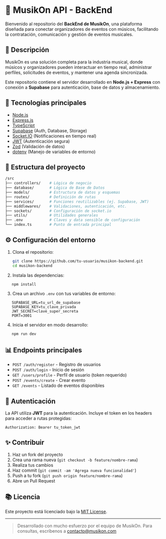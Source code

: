 # 🎵 MusikOn API - BackEnd

Bienvenido al repositorio del **BackEnd de MusikOn**, una plataforma diseñada para conectar organizadores de eventos con músicos, facilitando la contratación, comunicación y gestión de eventos musicales.

## 🚀 Descripción

MusikOn es una solución completa para la industria musical, donde músicos y organizadores pueden interactuar en tiempo real, administrar perfiles, solicitudes de eventos, y mantener una agenda sincronizada.

Este repositorio contiene el servidor desarrollado en **Node.js + Express** con conexión a **Supabase** para autenticación, base de datos y almacenamiento.

## 🧰 Tecnologías principales

* [Node.js](https://nodejs.org/)
* [Express.js](https://expressjs.com/)
* [TypeScript](https://www.typescriptlang.org/)
* [Supabase](https://supabase.com/) (Auth, Database, Storage)
* [Socket.IO](https://socket.io/) (Notificaciones en tiempo real)
* [JWT](https://jwt.io/) (Autenticación segura)
* [Zod](https://zod.dev/) (Validación de datos)
* [dotenv](https://github.com/motdotla/dotenv) (Manejo de variables de entorno)

## 📁 Estructura del proyecto

```bash
/src
├── controllers/    # Lógica de negocio
├── database/       # Lógica de Base de Datos
├── models/         # Estructura de datos y esquemas
├── routes/         # Definición de rutas
├── services/       # Funciones reutilizables (ej. Supabase, JWT)
├── middlewares/    # Validaciones, autenticación, etc.
├── sockets/        # Configuración de socket.io
├── utils/          # Utilidades generales
├── .env            # Claves y data sensible de configuración
└── index.ts        # Punto de entrada principal
```

## ⚙️ Configuración del entorno

1. Clona el repositorio:

   ```bash
   git clone https://github.com/tu-usuario/musikon-backend.git
   cd musikon-backend
   ```

2. Instala las dependencias:

```bash
   npm install
```

3. Crea un archivo `.env` con tus variables de entorno:

```env
   SUPABASE_URL=tu_url_de_supabase
   SUPABASE_KEY=tu_clave_privada
   JWT_SECRET=clave_super_secreta
   PORT=3001
```

4. Inicia el servidor en modo desarrollo:

```bash
   npm run dev
```

## 📊 Endpoints principales

* `POST /auth/register` - Registro de usuarios
* `POST /auth/login` - Inicio de sesión
* `GET /users/profile` - Perfil de usuario (token requerido)
* `POST /events/create` - Crear evento
* `GET /events` - Listado de eventos disponibles

## 🚧 Autenticación

La API utiliza **JWT** para la autenticación. Incluye el token en los headers para acceder a rutas protegidas:

```http
Authorization: Bearer tu_token_jwt
```

## ✨ Contribuir

1. Haz un fork del proyecto
2. Crea una rama nueva (`git checkout -b feature/nombre-rama`)
3. Realiza tus cambios
4. Haz commit (`git commit -am 'Agrega nueva funcionalidad'`)
5. Push a tu fork (`git push origin feature/nombre-rama`)
6. Abre un Pull Request

## 📚 Licencia

Este proyecto está licenciado bajo la [MIT License](LICENSE).

---

> Desarrollado con mucho esfuerzo por el equipo de MusikOn. Para consultas, escríbenos a [contacto@musikon.com](mailto:appmusikon@gmail.com)
